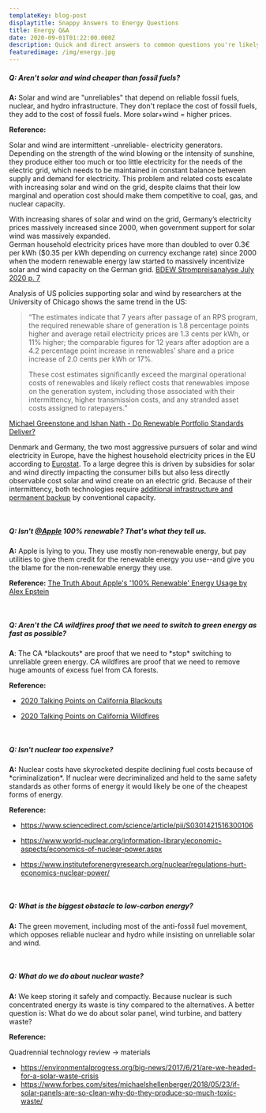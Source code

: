```yaml
---
templateKey: blog-post
displaytitle: Snappy Answers to Energy Questions
title: Energy Q&A
date: 2020-09-01T01:22:00.000Z
description: Quick and direct answers to common questions you're likely to encounter about energy technologies.
featuredimage: /img/energy.jpg
---
```


##### Q: Aren't solar and wind cheaper than fossil fuels?

**A:** Solar and wind are "unreliables" that depend on reliable fossil fuels, nuclear, and hydro infrastructure. They don't replace the cost of fossil fuels, they add to the cost of fossil fuels. More solar+wind = higher prices.

**Reference:**

Solar and wind are intermittent -unreliable- electricity generators. Depending on the strength of the wind blowing or the intensity of sunshine, they produce either too much or too little electricity for the needs of the electric grid, which needs to be maintained in constant balance between supply and demand for electricity. This problem and related costs escalate with increasing solar and wind on the grid, despite claims that their low marginal and operation cost should make them competitive to coal, gas, and nuclear capacity.

With increasing shares of solar and wind on the grid, Germany’s electricity prices massively increased since 2000, when government support for solar wind was massively expanded.\
German household electricity prices have more than doubled to over 0.3€ per kWh (\$0.35 per kWh depending on currency exchange rate) since 2000 when the modern renewable energy law started to massively incentivize solar and wind capacity on the German grid. [BDEW Strompreisanalyse July 2020 p. 7](https://www.bdew.de/service/daten-und-grafiken/bdew-strompreisanalyse/)

Analysis of US policies supporting solar and wind by researchers at the University of Chicago shows the same trend in the US:

> “The estimates indicate that 7 years after passage of an RPS program, the required renewable share of generation is 1.8 percentage points higher and average retail electricity prices are 1.3 cents per kWh, or 11% higher; the comparable figures for 12 years after adoption are a 4.2 percentage point increase in renewables’ share and a price increase of 2.0 cents per kWh or 17%.
>
> These cost estimates significantly exceed the marginal operational costs of renewables and likely reflect costs that renewables impose on the generation system, including those associated with their intermittency, higher transmission costs, and any stranded asset costs assigned to ratepayers.”

[Michael Greenstone and Ishan Nath - Do Renewable Portfolio Standards Deliver?](https://bfi.uchicago.edu/wp-content/uploads/BFIEPIC_WP_201962-1.pdf)

Denmark and Germany, the two most aggressive pursuers of solar and wind electricity in Europe, have the highest household electricity prices in the EU according to [Eurostat](https://ec.europa.eu/eurostat/databrowser/view/ten00117/default/table?lang=en). To a large degree this is driven by subsidies for solar and wind directly impacting the consumer bills but also less directly observable cost solar and wind create on an electric grid. Because of their intermittency, both technologies require [additional infrastructure and permanent backup](https://www.forbes.com/sites/michaelshellenberger/2018/04/25/yes-solar-and-wind-really-do-increase-electricity-prices-and-for-inherently-physical-reasons/) by conventional capacity.

</br>

##### Q: Isn't [@Apple](https://twitter.com/Apple) 100% renewable? That's what they tell us.

**A:** Apple is lying to you. They use mostly non-renewable energy, but pay utilities to give them credit for the renewable energy you use--and give you the blame for the non-renewable energy they use.

**Reference:** [The Truth About Apple's '100% Renewable' Energy Usage by Alex Epstein](https://www.forbes.com/sites/alexepstein/2016/01/08/the-truth-about-apples-100-renewable-energy-usage/)

</br>

##### Q: Aren't the CA wildfires proof that we need to switch to green energy as fast as possible?

**A**: The CA \*blackouts\* are proof that we need to \*stop\* switching to unreliable green energy. CA wildfires are proof that we need to remove huge amounts of excess fuel from CA forests.

**Reference:**

- [2020 Talking Points on California Blackouts](https://energytalkingpoints.com/california-blackouts/)

- [2020 Talking Points on California Wildfires](https://energytalkingpoints.com/california-wildfires/)

</br>

##### Q: Isn't nuclear too expensive?

**A:** Nuclear costs have skyrocketed despite declining fuel costs because of \*criminalization\*. If nuclear were decriminalized and held to the same safety standards as other forms of energy it would likely be one of the cheapest forms of energy.

**Reference:**

- <https://www.sciencedirect.com/science/article/pii/S0301421516300106>

- <https://www.world-nuclear.org/information-library/economic-aspects/economics-of-nuclear-power.aspx>

- <https://www.instituteforenergyresearch.org/nuclear/regulations-hurt-economics-nuclear-power/>

</br>

##### Q: What is the biggest obstacle to low-carbon energy?

**A:** The green movement, including most of the anti-fossil fuel movement, which opposes reliable nuclear and hydro while insisting on unreliable solar and wind.

</br>

##### Q: What do we do about nuclear waste?

**A:** We keep storing it safely and compactly. Because nuclear is such concentrated energy its waste is tiny compared to the alternatives. A better question is: What do we do about solar panel, wind turbine, and battery waste?

**Reference:**

Quadrennial technology review -> materials

- <https://environmentalprogress.org/big-news/2017/6/21/are-we-headed-for-a-solar-waste-crisis>
- <https://www.forbes.com/sites/michaelshellenberger/2018/05/23/if-solar-panels-are-so-clean-why-do-they-produce-so-much-toxic-waste/>
